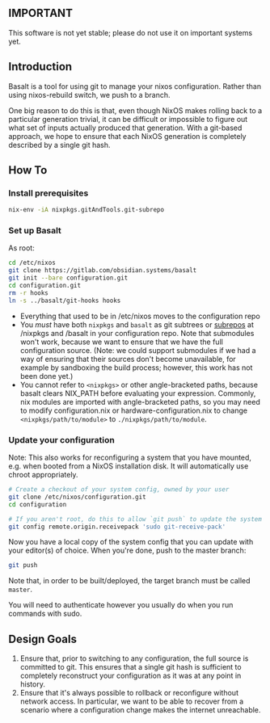 ## IMPORTANT

This software is not yet stable; please do not use it on important systems yet.

## Introduction

Basalt is a tool for using git to manage your nixos configuration.  Rather than using nixos-rebuild switch, we push to a branch.

One big reason to do this is that, even though NixOS makes rolling back to a particular generation trivial, it can be difficult or impossible to figure out what set of inputs actually produced that generation.  With a git-based approach, we hope to ensure that each NixOS generation is completely described by a single git hash.

## How To

### Install prerequisites

```bash
nix-env -iA nixpkgs.gitAndTools.git-subrepo
```

### Set up Basalt

As root:

```bash
cd /etc/nixos
git clone https://gitlab.com/obsidian.systems/basalt
git init --bare configuration.git
cd configuration.git
rm -r hooks
ln -s ../basalt/git-hooks hooks
```

* Everything that used to be in /etc/nixos moves to the configuration repo
* You *must* have both `nixpkgs` and `basalt` as git subtrees or [subrepos](https://github.com/ingydotnet/git-subrepo) at /nixpkgs and /basalt  in your configuration repo.  Note that submodules won't work, because we want to ensure that we have the full configuration source.  (Note: we could support submodules if we had a way of ensuring that their sources don't become unavailable, for example by sandboxing the build process; however, this work has not been done yet.)
* You cannot refer to `<nixpkgs>` or other angle-bracketed paths, because basalt clears NIX_PATH before evaluating your expression.  Commonly, nix modules are imported with angle-bracketed paths, so you may need to modify configuration.nix or hardware-configuration.nix to change `<nixpkgs/path/to/module>` to `./nixpkgs/path/to/module`.

### Update your configuration

Note: This also works for reconfiguring a system that you have mounted, e.g. when booted from a NixOS installation disk.  It will automatically use chroot appropriately.

```bash
# Create a checkout of your system config, owned by your user
git clone /etc/nixos/configuration.git
cd configuration

# If you aren't root, do this to allow `git push` to update the system config, with proper authorization
git config remote.origin.receivepack 'sudo git-receive-pack'
```

Now you have a local copy of the system config that you can update with your editor(s) of choice.  When you're done, push to the master branch:

```bash
git push
```

Note that, in order to be built/deployed, the target branch must be called `master`.

You will need to authenticate however you usually do when you run commands with sudo.

## Design Goals

1. Ensure that, prior to switching to any configuration, the full source is committed to git.  This ensures that a single git hash is sufficient to completely reconstruct your configuration as it was at any point in history.
1. Ensure that it's always possible to rollback or reconfigure without network access.  In particular, we want to be able to recover from a scenario where a configuration change makes the internet unreachable.
